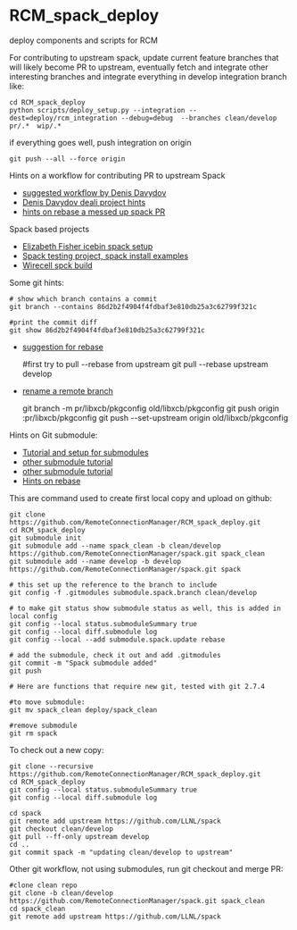 # RCM_spack_deploy
deploy components and scripts for RCM

For contributing to upstream spack, update current feature branches that will likely become PR to upstream, eventually fetch and integrate other interesting branches and integrate everything in develop integration branch like:

    cd RCM_spack_deploy
    python scripts/deploy_setup.py --integration --dest=deploy/rcm_integration --debug=debug  --branches clean/develop     pr/.*  wip/.*
    
if everything goes well, push integration on origin

    git push --all --force origin

Hints on a workflow for contributing PR to upstream Spack
  * [suggested workflow by Denis Davydov](https://groups.google.com/forum/#!topic/spack/2Rs3BMLeTFk)
  * [Denis Davydov deali project hints](https://www.google.com/url?q=https%3A%2F%2Fgithub.com%2Fdealii%2Fdealii%2Fblob%2Fmaster%2FCONTRIBUTING.md&sa=D&sntz=1&usg=AFQjCNG8i5f6CuZd6S27C1a0kGWEvtpqDg)
  * [hints on rebase a messed up spack PR](https://github.com/LLNL/spack/pull/796#issuecomment-218904402)

Spack based projects
  * [Elizabeth Fisher icebin spack setup](https://github.com/citibeth/icebin)
  * [Spack testing project, spack install examples](https://github.com/eschnett/spack-test)
  * [Wirecell spck build](https://github.com/WireCell/wire-cell-spack)




Some git hints:

    # show which branch contains a commit
    git branch --contains 86d2b2f4904f4fdbaf3e810db25a3c62799f321c

    #print the commit diff
    git show 86d2b2f4904f4fdbaf3e810db25a3c62799f321c

  * [suggestion for rebase](https://github.com/LLNL/spack/pull/1040/#issuecomment-225345722)

    #first try to pull --rebase from upstream
    git pull --rebase upstream develop


  * [rename a remote branch](https://gist.github.com/lttlrck/9628955)
    
    git branch -m pr/libxcb/pkgconfig old/libxcb/pkgconfig
    git push origin :pr/libxcb/pkgconfig
    git push --set-upstream origin old/libxcb/pkgconfig

Hints on Git submodule:
  * [Tutorial and setup for submodules](https://medium.com/@porteneuve/mastering-git-submodules-34c65e940407#.qv37vr398)
  * [other submodule tutorial](https://git-scm.com/book/en/v2/Git-Tools-Submodules)
  * [other submodule tutorial](https://chrisjean.com/git-submodules-adding-using-removing-and-updating/)
  * [Hints on rebase](https://medium.com/@porteneuve/getting-solid-at-git-rebase-vs-merge-4fa1a48c53aa#.3iuiwupoz)

This are command used to create first local copy and upload on github:

    git clone https://github.com/RemoteConnectionManager/RCM_spack_deploy.git
    cd RCM_spack_deploy
    git submodule init
    git submodule add --name spack_clean -b clean/develop  https://github.com/RemoteConnectionManager/spack.git spack_clean
    git submodule add --name develop -b develop  https://github.com/RemoteConnectionManager/spack.git spack

    # this set up the reference to the branch to include
    git config -f .gitmodules submodule.spack.branch clean/develop
    
    # to make git status show submodule status as well, this is added in local config
    git config --local status.submoduleSummary true 
    git config --local diff.submodule log
    git config --local --add submodule.spack.update rebase

    # add the submodule, check it out and add .gitmodules
    git commit -m "Spack submodule added"
    git push
    
    # Here are functions that require new git, tested with git 2.7.4
    
    #to move submodule:
    git mv spack_clean deploy/spack_clean
    
    #remove submodule
    git rm spack
    
To check out a new copy:

    git clone --recursive https://github.com/RemoteConnectionManager/RCM_spack_deploy.git
    cd RCM_spack_deploy
    git config --local status.submoduleSummary true
    git config --local diff.submodule log

    cd spack
    git remote add upstream https://github.com/LLNL/spack
    git checkout clean/develop
    git pull --ff-only upstream develop
    cd ..
    git commit spack -m "updating clean/develop to upstream"
    


Other git workflow, not using submodules, run git checkout and merge PR:

    #clone clean repo 
    git clone -b clean/develop https://github.com/RemoteConnectionManager/spack.git spack_clean
    cd spack_clean
    git remote add upstream https://github.com/LLNL/spack
    


    
    



